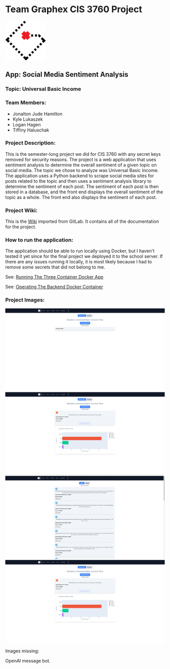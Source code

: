 # Team Graphex CIS 3760 Project

![Logo](Favicon.png)

## App: Social Media Sentiment Analysis

### Topic: Universal Basic Income

### Team Members:
- Jonalton Jude Hamilton
- Kyle Lukaszek
- Logan Hagen
- Tiffiny Haluschak

### Project Description:

This is the semester-long project we did for CIS 3760 with any secret keys removed for security reasons. The project is a web application that uses sentiment analysis to determine the overall sentiment of a given topic on social media. The topic we chose to analyze was Universal Basic Income. The application uses a Python backend to scrape social media sites for posts related to the topic and then uses a sentiment analysis library to determine the sentiment of each post. The sentiment of each post is then stored in a database, and the front end displays the overall sentiment of the topic as a whole. The front end also displays the sentiment of each post.

### Project Wiki:

This is the [Wiki](ubi.wiki/Table-of-Contents/Home.md) imported from GitLab. It contains all of the documentation for the project.

### How to run the application:

The application should be able to run locally using Docker, but I haven't tested it yet since for the final project we deployed it to the school server. If there are any issues running it locally, it is most likely because I had to remove some secrets that did not belong to me.

See: [Running The Three Container Docker App](ubi.wiki/Running-The-Three-Container-Docker-App.md)

See: [Operating The Backend Docker Container](ubi.wiki/Operating-The-Backend-Docker-Container.md)


### Project Images:

![Home Page](Images/random%20post.png)
![Home Page Loaded](Images/random%20post%20loaded.png)
![All Tweets](Images/all%20tweets.png)
![All Reddit Threads](Images/all%20reddit%20threads.png)

Images missing:

OpenAI message bot.
